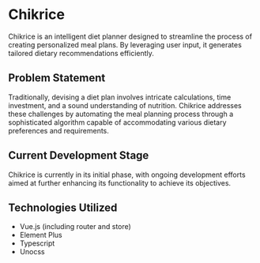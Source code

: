 # Chikrice
Chikrice is an intelligent diet planner designed to streamline the process of creating personalized meal plans. By leveraging user input, it generates tailored dietary recommendations efficiently.

## Problem Statement
Traditionally, devising a diet plan involves intricate calculations, time investment, and a sound understanding of nutrition. Chikrice addresses these challenges by automating the meal planning process through a sophisticated algorithm capable of accommodating various dietary preferences and requirements.

## Current Development Stage
Chikrice is currently in its initial phase, with ongoing development efforts aimed at further enhancing its functionality to achieve its objectives.

## Technologies Utilized
- Vue.js (including router and store)
- Element Plus
- Typescript
- Unocss

